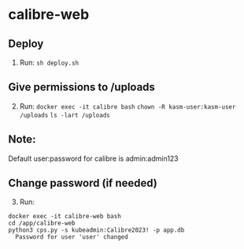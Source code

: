 # calibre-web


## Deploy
1. Run: `sh deploy.sh`

## Give permissions to /uploads
2. Run:
`docker exec -it calibre bash`
`chown -R kasm-user:kasm-user /uploads`
`ls -lart /uploads`

## Note:
Default user:password for calibre is
admin:admin123

## Change password (if needed)
3. Run:
```
docker exec -it calibre-web bash
cd /app/calibre-web
python3 cps.py -s kubeadmin:Calibre2023! -p app.db
  Password for user 'user' changed
```